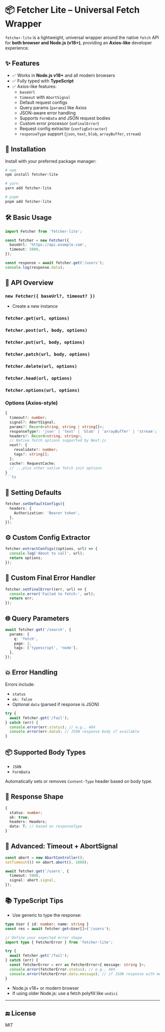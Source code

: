 # 📦 Fetcher Lite – Universal Fetch Wrapper

`fetcher-lite` is a lightweight, universal wrapper around the native `fetch` API for **both browser and Node.js (v18+)**, providing an **Axios-like** developer experience.

## ✨ Features

- ✅ Works in **Node.js v18+** and all modern browsers
- ✅ Fully typed with **TypeScript**
- ✅ Axios-like features:
  - `baseUrl`
  - `timeout` with `AbortSignal`
  - Default request configs
  - Query params (`params`) like Axios
  - JSON-aware error handling
  - Supports `FormData` and JSON request bodies
  - Custom error processor (`onFinalError`)
  - Request config extractor (`configExtractor`)
  - `responseType` support (`json`, `text`, `blob`, `arrayBuffer`, `stream`)

## 🚀 Installation

Install with your preferred package manager:

```bash
# npm
npm install fetcher-lite

# yarn
yarn add fetcher-lite

# pnpm
pnpm add fetcher-lite
```

## 🛠️ Basic Usage

```ts
import Fetcher from 'fetcher-lite';

const fetcher = new Fetcher({
  baseUrl: 'https://api.example.com',
  timeout: 5000,
});

const response = await fetcher.get('/users');
console.log(response.data);
```

## 📘 API Overview

### `new Fetcher({ baseUrl?, timeout? })`

- Create a new instance

### `fetcher.get(url, options)`

### `fetcher.post(url, body, options)`

### `fetcher.put(url, body, options)`

### `fetcher.patch(url, body, options)`

### `fetcher.delete(url, options)`

### `fetcher.head(url, options)`

### `fetcher.options(url, options)`

### Options (Axios-style)

````ts
{
  timeout?: number;
  signal?: AbortSignal;
  params?: Record<string, string | string[]>;
  responseType?: 'json' | 'text' | 'blob' | 'arrayBuffer' | 'stream';
  headers?: Record<string, string>;
  // Native fetch options supported by Next.js
  next?: {
    revalidate?: number;
    tags?: string[];
  };
  cache?: RequestCache;
  // ...plus other native fetch init options
}
```ts
````

## 🔁 Setting Defaults

```ts
fetcher.setDefaultConfigs({
  headers: {
    Authorization: 'Bearer token',
  },
});
```

## ⚙️ Custom Config Extractor

```ts
fetcher.extractConfigs((options, url) => {
  console.log('About to call', url);
  return options;
});
```

## 🧨 Custom Final Error Handler

```ts
fetcher.setFinalError((err, url) => {
  console.error('Failed to fetch:', url);
  return err;
});
```

## 🌐 Query Parameters

```ts
await fetcher.get('/search', {
  params: {
    q: 'fetch',
    page: 2,
    tags: ['typescript', 'node'],
  },
});
```

## 💥 Error Handling

Errors include:

- `status`
- `ok: false`
- Optional `data` (parsed if response is JSON)

```ts
try {
  await fetcher.get('/fail');
} catch (err) {
  console.error(err.status); // e.g., 404
  console.error(err.data); // JSON response body if available
}
```

## 📦 Supported Body Types

- `JSON`
- `FormData`

Automatically sets or removes `Content-Type` header based on body type.

## 📄 Response Shape

```ts
{
  status: number;
  ok: true;
  headers: Headers;
  data: T; // based on responseType
}
```

## 🧪 Advanced: Timeout + AbortSignal

```ts
const abort = new AbortController();
setTimeout(() => abort.abort(), 1000);

await fetcher.get('/users', {
  timeout: 5000,
  signal: abort.signal,
});
```

## 📚 TypeScript Tips

- Use generic to type the response:

```ts
type User { id: number; name: string }
const res = await fetcher.get<User[]>('/users');

// Define your expected error shape
import type { FetcherError } from 'fetcher-lite';

try {
  await fetcher.get('/fail');
} catch (err) {
  const fetcherError = err as FetcherError<{ message: string }>;
  console.error(fetcherError.status); // e.g., 404
  console.error(fetcherError.data.message); // if JSON response with message string
}
```

- Node.js v18+ or modern browser
- If using older Node.js: use a fetch polyfill like `undici`

---

## 🔚 License

MIT
